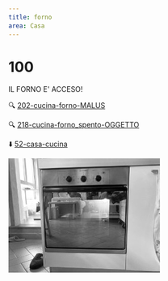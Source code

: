 ```yaml
---
title: forno
area: Casa
---
```

# 100
IL FORNO E' ACCESO!

🔍 [202-cucina-forno-MALUS](202-cucina-forno-MALUS.md)

🔍 [218-cucina-forno_spento-OGGETTO](218-cucina-forno_spento-OGGETTO.md)

⬇️ [52-casa-cucina](52-casa-cucina.md)

![foto_118](../_assets/preview/foto_118.jpg)